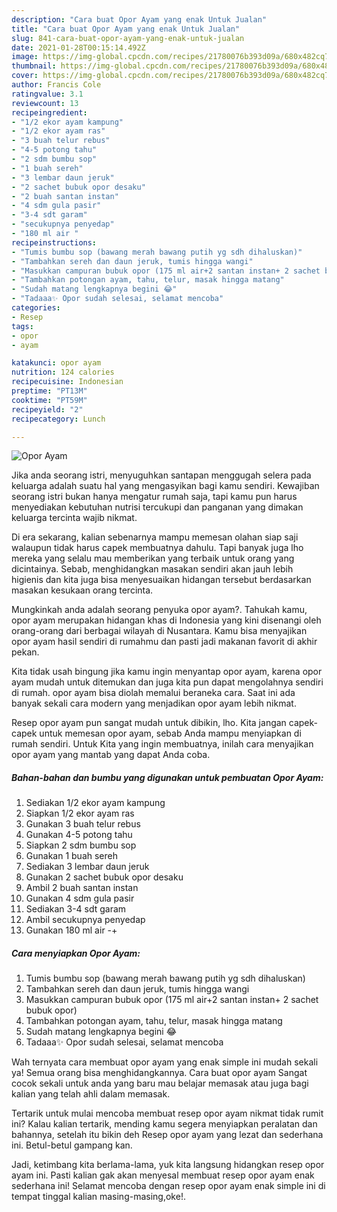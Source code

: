 ```yaml
---
description: "Cara buat Opor Ayam yang enak Untuk Jualan"
title: "Cara buat Opor Ayam yang enak Untuk Jualan"
slug: 841-cara-buat-opor-ayam-yang-enak-untuk-jualan
date: 2021-01-28T00:15:14.492Z
image: https://img-global.cpcdn.com/recipes/21780076b393d09a/680x482cq70/opor-ayam-foto-resep-utama.jpg
thumbnail: https://img-global.cpcdn.com/recipes/21780076b393d09a/680x482cq70/opor-ayam-foto-resep-utama.jpg
cover: https://img-global.cpcdn.com/recipes/21780076b393d09a/680x482cq70/opor-ayam-foto-resep-utama.jpg
author: Francis Cole
ratingvalue: 3.1
reviewcount: 13
recipeingredient:
- "1/2 ekor ayam kampung"
- "1/2 ekor ayam ras"
- "3 buah telur rebus"
- "4-5 potong tahu"
- "2 sdm bumbu sop"
- "1 buah sereh"
- "3 lembar daun jeruk"
- "2 sachet bubuk opor desaku"
- "2 buah santan instan"
- "4 sdm gula pasir"
- "3-4 sdt garam"
- "secukupnya penyedap"
- "180 ml air "
recipeinstructions:
- "Tumis bumbu sop (bawang merah bawang putih yg sdh dihaluskan)"
- "Tambahkan sereh dan daun jeruk, tumis hingga wangi"
- "Masukkan campuran bubuk opor (175 ml air+2 santan instan+ 2 sachet bubuk opor)"
- "Tambahkan potongan ayam, tahu, telur, masak hingga matang"
- "Sudah matang lengkapnya begini 😂"
- "Tadaaa✨ Opor sudah selesai, selamat mencoba"
categories:
- Resep
tags:
- opor
- ayam

katakunci: opor ayam 
nutrition: 124 calories
recipecuisine: Indonesian
preptime: "PT13M"
cooktime: "PT59M"
recipeyield: "2"
recipecategory: Lunch

---
```



![Opor Ayam](https://img-global.cpcdn.com/recipes/21780076b393d09a/680x482cq70/opor-ayam-foto-resep-utama.jpg)

Jika anda seorang istri, menyuguhkan santapan menggugah selera pada keluarga adalah suatu hal yang mengasyikan bagi kamu sendiri. Kewajiban seorang istri bukan hanya mengatur rumah saja, tapi kamu pun harus menyediakan kebutuhan nutrisi tercukupi dan panganan yang dimakan keluarga tercinta wajib nikmat.

Di era  sekarang, kalian sebenarnya mampu memesan olahan siap saji walaupun tidak harus capek membuatnya dahulu. Tapi banyak juga lho mereka yang selalu mau memberikan yang terbaik untuk orang yang dicintainya. Sebab, menghidangkan masakan sendiri akan jauh lebih higienis dan kita juga bisa menyesuaikan hidangan tersebut berdasarkan masakan kesukaan orang tercinta. 



Mungkinkah anda adalah seorang penyuka opor ayam?. Tahukah kamu, opor ayam merupakan hidangan khas di Indonesia yang kini disenangi oleh orang-orang dari berbagai wilayah di Nusantara. Kamu bisa menyajikan opor ayam hasil sendiri di rumahmu dan pasti jadi makanan favorit di akhir pekan.

Kita tidak usah bingung jika kamu ingin menyantap opor ayam, karena opor ayam mudah untuk ditemukan dan juga kita pun dapat mengolahnya sendiri di rumah. opor ayam bisa diolah memalui beraneka cara. Saat ini ada banyak sekali cara modern yang menjadikan opor ayam lebih nikmat.

Resep opor ayam pun sangat mudah untuk dibikin, lho. Kita jangan capek-capek untuk memesan opor ayam, sebab Anda mampu menyiapkan di rumah sendiri. Untuk Kita yang ingin membuatnya, inilah cara menyajikan opor ayam yang mantab yang dapat Anda coba.

<!--inarticleads1-->

##### Bahan-bahan dan bumbu yang digunakan untuk pembuatan Opor Ayam:

1. Sediakan 1/2 ekor ayam kampung
1. Siapkan 1/2 ekor ayam ras
1. Gunakan 3 buah telur rebus
1. Gunakan 4-5 potong tahu
1. Siapkan 2 sdm bumbu sop
1. Gunakan 1 buah sereh
1. Sediakan 3 lembar daun jeruk
1. Gunakan 2 sachet bubuk opor desaku
1. Ambil 2 buah santan instan
1. Gunakan 4 sdm gula pasir
1. Sediakan 3-4 sdt garam
1. Ambil secukupnya penyedap
1. Gunakan 180 ml air -+




<!--inarticleads2-->

##### Cara menyiapkan Opor Ayam:

1. Tumis bumbu sop (bawang merah bawang putih yg sdh dihaluskan)
1. Tambahkan sereh dan daun jeruk, tumis hingga wangi
1. Masukkan campuran bubuk opor (175 ml air+2 santan instan+ 2 sachet bubuk opor)
1. Tambahkan potongan ayam, tahu, telur, masak hingga matang
1. Sudah matang lengkapnya begini 😂
1. Tadaaa✨ Opor sudah selesai, selamat mencoba




Wah ternyata cara membuat opor ayam yang enak simple ini mudah sekali ya! Semua orang bisa menghidangkannya. Cara buat opor ayam Sangat cocok sekali untuk anda yang baru mau belajar memasak atau juga bagi kalian yang telah ahli dalam memasak.

Tertarik untuk mulai mencoba membuat resep opor ayam nikmat tidak rumit ini? Kalau kalian tertarik, mending kamu segera menyiapkan peralatan dan bahannya, setelah itu bikin deh Resep opor ayam yang lezat dan sederhana ini. Betul-betul gampang kan. 

Jadi, ketimbang kita berlama-lama, yuk kita langsung hidangkan resep opor ayam ini. Pasti kalian gak akan menyesal membuat resep opor ayam enak sederhana ini! Selamat mencoba dengan resep opor ayam enak simple ini di tempat tinggal kalian masing-masing,oke!.

